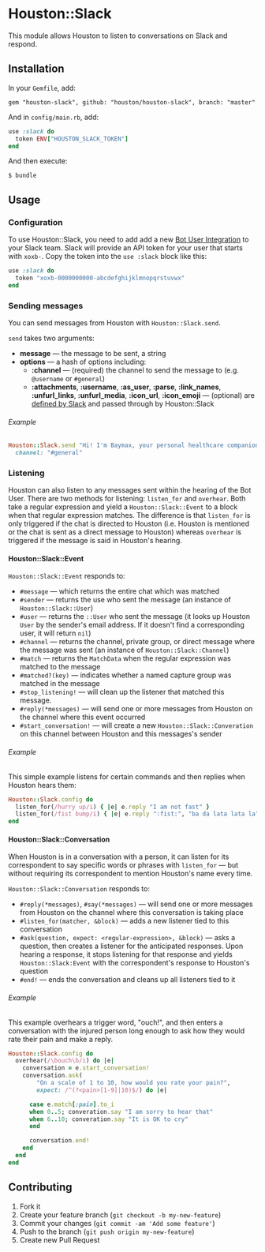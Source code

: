 # Houston::Slack

This module allows Houston to listen to conversations on Slack and respond.


## Installation

In your `Gemfile`, add:

    gem "houston-slack", github: "houston/houston-slack", branch: "master"

And in `config/main.rb`, add:

```ruby
use :slack do
  token ENV["HOUSTON_SLACK_TOKEN"]
end
```

And then execute:

    $ bundle


## Usage

### Configuration

To use Houston::Slack, you need to add add a new [Bot User Integration](https://api.slack.com/bot-users) to your Slack team. Slack will provide an API token for your user that starts with `xoxb-`. Copy the token into the `use :slack` block like this:

```ruby
use :slack do
  token "xoxb-0000000000-abcdefghijklmnopqrstuvwx"
end
```


### Sending messages

You can send messages from Houston with `Houston::Slack.send`.

`send` takes two arguments:

 - **message** — the message to be sent, a string
 - **options** — a hash of options including:
   - **:channel** — (required) the channel to send the message to (e.g. `@username` or `#general`)
   - **:attachments**, **:username**, **:as_user**, **:parse**, **:link_names**, **:unfurl_links**, **:unfurl_media**, **:icon_url**, **:icon_emoji** — (optional) are [defined by Slack](https://api.slack.com/methods/chat.postMessage) and passed through by Houston::Slack

###### Example

```ruby
Houston::Slack.send "Hi! I'm Baymax, your personal healthcare companion.",
  channel: "#general"
```


### Listening

Houston can also listen to any messages sent within the hearing of the Bot User. There are two methods for listening: `listen_for` and `overhear`. Both take a regular expression and yield a `Houston::Slack::Event` to a block when that regular expression matches. The difference is that `listen_for` is only triggered if the chat is directed to Houston (i.e. Houston is mentioned or the chat is sent as a direct message to Houston) whereas `overhear` is triggered if the message is said in Houston's hearing.

#### Houston::Slack::Event

`Houston::Slack::Event` responds to:

 - `#message` — which returns the entire chat which was matched
 - `#sender` — returns the use who sent the message (an instance of `Houston::Slack::User`)
 - `#user` — returns the `::User` who sent the message (it looks up Houston `User` by the sender's email address. If it doesn't find a corresponding user, it will return `nil`)
 - `#channel` — returns the channel, private group, or direct message where the message was sent (an instance of `Houston::Slack::Channel`)
 - `#match` — returns the `MatchData` when the regular expression was matched to the message
 - `#matched?(key)` — indicates whether a named capture group was matched in the message
 - `#stop_listening!` — will clean up the listener that matched this message.
 - `#reply(*messages)` — will send one or more messages from Houston on the channel where this event occurred
 - `#start_conversation!` — will create a new `Houston::Slack::Converation` on this channel between Houston and this messages's sender

###### Example

This simple example listens for certain commands and then replies when Houston hears them:

```ruby
Houston::Slack.config do
  listen_for(/hurry up/i) { |e| e.reply "I am not fast" }
  listen_for(/fist bump/i) { |e| e.reply ":fist:", "ba da lata lata la" }
end
```

#### Houston::Slack::Conversation

When Houston is in a conversation with a person, it can listen for its correspondent to say specific words or phrases with `listen_for` — but without requiring its correspondent to mention Houston's name every time.

`Houston::Slack::Conversation` responds to:

 - `#reply(*messages)`, `#say(*messages)` — will send one or more messages from Houston on the channel where this conversation is taking place
 - `#listen_for(matcher, &block)` — adds a new listener tied to this conversation
 - `#ask(question, expect: <regular-expression>, &block)` — asks a question, then creates a listener for the anticipated responses. Upon hearing a response, it stops listening for that response and yields `Houston::Slack:Event` with the correspondent's response to Houston's question
 - `#end!` — ends the conversation and cleans up all listeners tied to it

###### Example

This example overhears a trigger word, "ouch!", and then enters a conversation with the injured person long enough to ask how they would rate their pain and make a reply.

```ruby
Houston::Slack.config do
  overhear(/\bouch\b/i) do |e|
    conversation = e.start_conversation!
    conversation.ask(
        "On a scale of 1 to 10, how would you rate your pain?",
        expect: /^(?<pain>[1-9]|10)$/) do |e|

      case e.match[:pain].to_i
      when 0..5; converation.say "I am sorry to hear that"
      when 6..10; converation.say "It is OK to cry"
      end

      conversation.end!
    end
  end
end
```



## Contributing

1. Fork it
2. Create your feature branch (`git checkout -b my-new-feature`)
3. Commit your changes (`git commit -am 'Add some feature'`)
4. Push to the branch (`git push origin my-new-feature`)
5. Create new Pull Request
